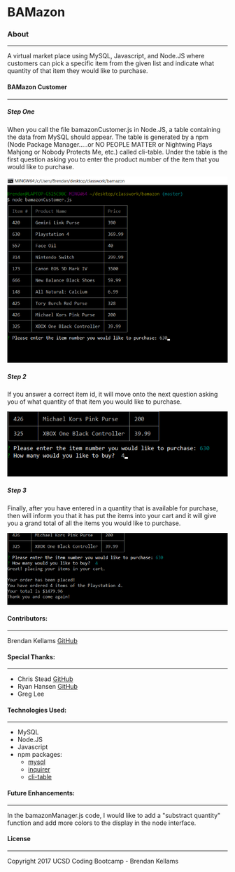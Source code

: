 # BAMazon

### About
***

A virtual market place using MySQL, Javascript, and Node.JS where customers can pick a specific item from the given list and indicate what quantity of that item they would like to purchase.

#### BAMazon Customer
***

##### Step One

When you call the file bamazonCustomer.js in Node.JS, a table containing the data from MySQL should appear.  The table is generated by a npm (Node Package Manager.....or NO PEOPLE MATTER or Nightwing Plays Mahjong or Nobody Protects Me, etc.) called cli-table.  Under the table is the first question asking you to enter the product number of the item that you would like to purchase.

![Step 1](images/bamazon_customer_step1.png)


##### Step 2

If you answer a correct item id, it will move onto the next question asking you of what quantity of that item you would like to purchase.

![Step 2](images/bamazon_customer_step2_edit.png)


##### Step 3

Finally, after you have entered in a quantity that is available for purchase, then will inform you that it has put the items into your cart and it will give you a grand total of all the items you would like to purchase.

![Step 3](images/bamazon_customer_step3_edit.png)


#### Contributors:
***

Brendan Kellams [GitHub](https://github.com/brendan-kellams)

#### Special Thanks:
***

* Chris Stead [GitHub](https://github.com/cmstead)
* Ryan Hansen [GitHub](https://github.com/rphansen91)
* Greg Lee


#### Technologies Used:
***

* MySQL
* Node.JS
* Javascript
* npm packages:
	- [mysql](https://www.npmjs.com/package/mysql)
	- [inquirer](https://www.npmjs.com/package/inquirer)
	- [cli-table](https://www.npmjs.com/package/cli-table)

#### Future Enhancements:
***
In the bamazonManager.js code, I would like to add a "substract quantity" function and add more colors to the display in the node interface.



#### License
***

Copyright 2017 UCSD Coding Bootcamp - Brendan Kellams

